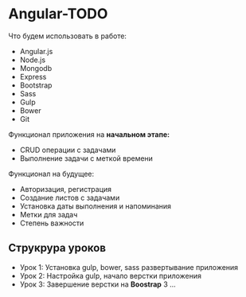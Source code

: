 # Angular-TODO

Что будем использовать в работе:
* Angular.js
* Node.js
* Mongodb
* Express
* Bootstrap
* Sass
* Gulp
* Bower
* Git

Функционал приложения на **начальном этапе:**
* CRUD операции с задачами
* Выполнение задачи с меткой времени

Функционал на будущее:
* Авторизация, регистрация
* Создание листов с задачами
* Установка даты выполнения и напоминания
* Метки для задач
* Степень важности

## Струкрура уроков
* Урок 1: Установка gulp, bower, sass развертывание приложения
* Урок 2: Настройка gulp, начало верстки приложения
* Урок 3: Завершение верстки на **Boostrap** 3
...
